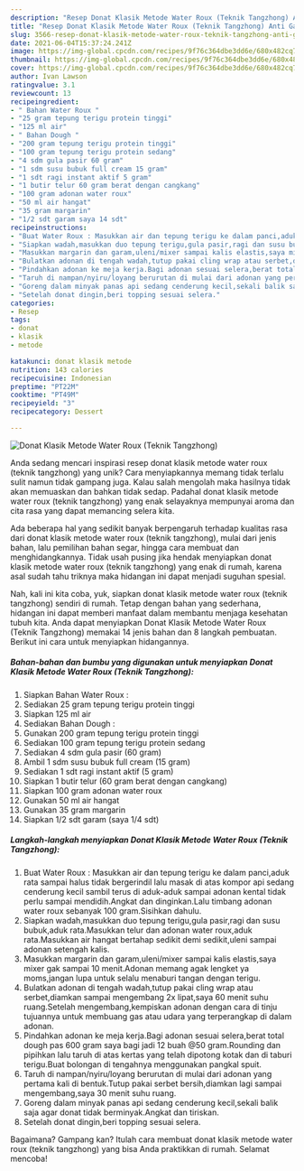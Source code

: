 ```yaml
---
description: "Resep Donat Klasik Metode Water Roux (Teknik Tangzhong) Anti Gagal"
title: "Resep Donat Klasik Metode Water Roux (Teknik Tangzhong) Anti Gagal"
slug: 3566-resep-donat-klasik-metode-water-roux-teknik-tangzhong-anti-gagal
date: 2021-06-04T15:37:24.241Z
image: https://img-global.cpcdn.com/recipes/9f76c364dbe3dd6e/680x482cq70/donat-klasik-metode-water-roux-teknik-tangzhong-foto-resep-utama.jpg
thumbnail: https://img-global.cpcdn.com/recipes/9f76c364dbe3dd6e/680x482cq70/donat-klasik-metode-water-roux-teknik-tangzhong-foto-resep-utama.jpg
cover: https://img-global.cpcdn.com/recipes/9f76c364dbe3dd6e/680x482cq70/donat-klasik-metode-water-roux-teknik-tangzhong-foto-resep-utama.jpg
author: Ivan Lawson
ratingvalue: 3.1
reviewcount: 13
recipeingredient:
- " Bahan Water Roux "
- "25 gram tepung terigu protein tinggi"
- "125 ml air"
- " Bahan Dough "
- "200 gram tepung terigu protein tinggi"
- "100 gram tepung terigu protein sedang"
- "4 sdm gula pasir 60 gram"
- "1 sdm susu bubuk full cream 15 gram"
- "1 sdt ragi instant aktif 5 gram"
- "1 butir telur 60 gram berat dengan cangkang"
- "100 gram adonan water roux"
- "50 ml air hangat"
- "35 gram margarin"
- "1/2 sdt garam saya 14 sdt"
recipeinstructions:
- "Buat Water Roux : Masukkan air dan tepung terigu ke dalam panci,aduk rata sampai halus tidak bergerindil lalu masak di atas kompor api sedang cenderung kecil sambil terus di aduk-aduk sampai adonan kental tidak perlu sampai mendidih.Angkat dan dinginkan.Lalu timbang adonan water roux sebanyak 100 gram.Sisihkan dahulu."
- "Siapkan wadah,masukkan duo tepung terigu,gula pasir,ragi dan susu bubuk,aduk rata.Masukkan telur dan adonan water roux,aduk rata.Masukkan air hangat bertahap sedikit demi sedikit,uleni sampai adonan setengah kalis."
- "Masukkan margarin dan garam,uleni/mixer sampai kalis elastis,saya mixer gak sampai 10 menit.Adonan memang agak lengket ya moms,jangan lupa untuk selalu menaburi tangan dengan terigu."
- "Bulatkan adonan di tengah wadah,tutup pakai cling wrap atau serbet,diamkan sampai mengembang 2x lipat,saya 60 menit suhu ruang.Setelah mengembang,kempiskan adonan dengan cara di tinju tujuannya untuk membuang gas atau udara yang terperangkap di dalam adonan."
- "Pindahkan adonan ke meja kerja.Bagi adonan sesuai selera,berat total dough pas 600 gram saya bagi jadi 12 buah @50 gram.Rounding dan pipihkan lalu taruh di atas kertas yang telah dipotong kotak dan di taburi terigu.Buat bolongan di tengahnya menggunakan pangkal spuit."
- "Taruh di nampan/nyiru/loyang berurutan di mulai dari adonan yang pertama kali di bentuk.Tutup pakai serbet bersih,diamkan lagi sampai mengembang,saya 30 menit suhu ruang."
- "Goreng dalam minyak panas api sedang cenderung kecil,sekali balik saja agar donat tidak berminyak.Angkat dan tiriskan."
- "Setelah donat dingin,beri topping sesuai selera."
categories:
- Resep
tags:
- donat
- klasik
- metode

katakunci: donat klasik metode 
nutrition: 143 calories
recipecuisine: Indonesian
preptime: "PT22M"
cooktime: "PT49M"
recipeyield: "3"
recipecategory: Dessert

---
```



![Donat Klasik Metode Water Roux (Teknik Tangzhong)](https://img-global.cpcdn.com/recipes/9f76c364dbe3dd6e/680x482cq70/donat-klasik-metode-water-roux-teknik-tangzhong-foto-resep-utama.jpg)

Anda sedang mencari inspirasi resep donat klasik metode water roux (teknik tangzhong) yang unik? Cara menyiapkannya memang tidak terlalu sulit namun tidak gampang juga. Kalau salah mengolah maka hasilnya tidak akan memuaskan dan bahkan tidak sedap. Padahal donat klasik metode water roux (teknik tangzhong) yang enak selayaknya mempunyai aroma dan cita rasa yang dapat memancing selera kita.

Ada beberapa hal yang sedikit banyak berpengaruh terhadap kualitas rasa dari donat klasik metode water roux (teknik tangzhong), mulai dari jenis bahan, lalu pemilihan bahan segar, hingga cara membuat dan menghidangkannya. Tidak usah pusing jika hendak menyiapkan donat klasik metode water roux (teknik tangzhong) yang enak di rumah, karena asal sudah tahu triknya maka hidangan ini dapat menjadi suguhan spesial.




Nah, kali ini kita coba, yuk, siapkan donat klasik metode water roux (teknik tangzhong) sendiri di rumah. Tetap dengan bahan yang sederhana, hidangan ini dapat memberi manfaat dalam membantu menjaga kesehatan tubuh kita. Anda dapat menyiapkan Donat Klasik Metode Water Roux (Teknik Tangzhong) memakai 14 jenis bahan dan 8 langkah pembuatan. Berikut ini cara untuk menyiapkan hidangannya.

<!--inarticleads1-->

##### Bahan-bahan dan bumbu yang digunakan untuk menyiapkan Donat Klasik Metode Water Roux (Teknik Tangzhong):

1. Siapkan  Bahan Water Roux :
1. Sediakan 25 gram tepung terigu protein tinggi
1. Siapkan 125 ml air
1. Sediakan  Bahan Dough :
1. Gunakan 200 gram tepung terigu protein tinggi
1. Sediakan 100 gram tepung terigu protein sedang
1. Sediakan 4 sdm gula pasir (60 gram)
1. Ambil 1 sdm susu bubuk full cream (15 gram)
1. Sediakan 1 sdt ragi instant aktif (5 gram)
1. Siapkan 1 butir telur (60 gram berat dengan cangkang)
1. Siapkan 100 gram adonan water roux
1. Gunakan 50 ml air hangat
1. Gunakan 35 gram margarin
1. Siapkan 1/2 sdt garam (saya 1/4 sdt)




<!--inarticleads2-->

##### Langkah-langkah menyiapkan Donat Klasik Metode Water Roux (Teknik Tangzhong):

1. Buat Water Roux : Masukkan air dan tepung terigu ke dalam panci,aduk rata sampai halus tidak bergerindil lalu masak di atas kompor api sedang cenderung kecil sambil terus di aduk-aduk sampai adonan kental tidak perlu sampai mendidih.Angkat dan dinginkan.Lalu timbang adonan water roux sebanyak 100 gram.Sisihkan dahulu.
1. Siapkan wadah,masukkan duo tepung terigu,gula pasir,ragi dan susu bubuk,aduk rata.Masukkan telur dan adonan water roux,aduk rata.Masukkan air hangat bertahap sedikit demi sedikit,uleni sampai adonan setengah kalis.
1. Masukkan margarin dan garam,uleni/mixer sampai kalis elastis,saya mixer gak sampai 10 menit.Adonan memang agak lengket ya moms,jangan lupa untuk selalu menaburi tangan dengan terigu.
1. Bulatkan adonan di tengah wadah,tutup pakai cling wrap atau serbet,diamkan sampai mengembang 2x lipat,saya 60 menit suhu ruang.Setelah mengembang,kempiskan adonan dengan cara di tinju tujuannya untuk membuang gas atau udara yang terperangkap di dalam adonan.
1. Pindahkan adonan ke meja kerja.Bagi adonan sesuai selera,berat total dough pas 600 gram saya bagi jadi 12 buah @50 gram.Rounding dan pipihkan lalu taruh di atas kertas yang telah dipotong kotak dan di taburi terigu.Buat bolongan di tengahnya menggunakan pangkal spuit.
1. Taruh di nampan/nyiru/loyang berurutan di mulai dari adonan yang pertama kali di bentuk.Tutup pakai serbet bersih,diamkan lagi sampai mengembang,saya 30 menit suhu ruang.
1. Goreng dalam minyak panas api sedang cenderung kecil,sekali balik saja agar donat tidak berminyak.Angkat dan tiriskan.
1. Setelah donat dingin,beri topping sesuai selera.




Bagaimana? Gampang kan? Itulah cara membuat donat klasik metode water roux (teknik tangzhong) yang bisa Anda praktikkan di rumah. Selamat mencoba!
